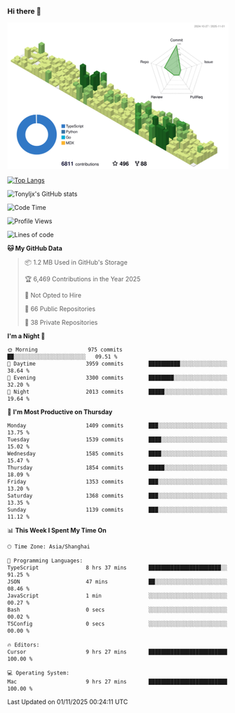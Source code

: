 ### Hi there 👋

![](./profile-3d-contrib/profile-green-animate.svg)

 

[![Top Langs](https://github-readme-stats.vercel.app/api/top-langs/?username=tonyljx)](https://github.com/anuraghazra/github-readme-stats)

![Tonyljx's GitHub stats](https://github-readme-stats.vercel.app/api?username=tonyljx&theme=default&show_icons=true)

 

<!--START_SECTION:waka-->
![Code Time](http://img.shields.io/badge/Code%20Time-1%2C501%20hrs%2037%20mins-blue)

![Profile Views](http://img.shields.io/badge/Profile%20Views-0-blue)

![Lines of code](https://img.shields.io/badge/From%20Hello%20World%20I%27ve%20Written-3.8%20million%20lines%20of%20code-blue)

**🐱 My GitHub Data** 

> 📦 1.2 MB Used in GitHub's Storage 
 > 
> 🏆 6,469 Contributions in the Year 2025
 > 
> 🚫 Not Opted to Hire
 > 
> 📜 66 Public Repositories 
 > 
> 🔑 38 Private Repositories 
 > 
**I'm a Night 🦉** 

```text
🌞 Morning                975 commits         ██░░░░░░░░░░░░░░░░░░░░░░░   09.51 % 
🌆 Daytime                3959 commits        ██████████░░░░░░░░░░░░░░░   38.64 % 
🌃 Evening                3300 commits        ████████░░░░░░░░░░░░░░░░░   32.20 % 
🌙 Night                  2013 commits        █████░░░░░░░░░░░░░░░░░░░░   19.64 % 
```
📅 **I'm Most Productive on Thursday** 

```text
Monday                   1409 commits        ███░░░░░░░░░░░░░░░░░░░░░░   13.75 % 
Tuesday                  1539 commits        ████░░░░░░░░░░░░░░░░░░░░░   15.02 % 
Wednesday                1585 commits        ████░░░░░░░░░░░░░░░░░░░░░   15.47 % 
Thursday                 1854 commits        █████░░░░░░░░░░░░░░░░░░░░   18.09 % 
Friday                   1353 commits        ███░░░░░░░░░░░░░░░░░░░░░░   13.20 % 
Saturday                 1368 commits        ███░░░░░░░░░░░░░░░░░░░░░░   13.35 % 
Sunday                   1139 commits        ███░░░░░░░░░░░░░░░░░░░░░░   11.12 % 
```


📊 **This Week I Spent My Time On** 

```text
🕑︎ Time Zone: Asia/Shanghai

💬 Programming Languages: 
TypeScript               8 hrs 37 mins       ███████████████████████░░   91.25 % 
JSON                     47 mins             ██░░░░░░░░░░░░░░░░░░░░░░░   08.46 % 
JavaScript               1 min               ░░░░░░░░░░░░░░░░░░░░░░░░░   00.27 % 
Bash                     0 secs              ░░░░░░░░░░░░░░░░░░░░░░░░░   00.02 % 
TSConfig                 0 secs              ░░░░░░░░░░░░░░░░░░░░░░░░░   00.00 % 

🔥 Editors: 
Cursor                   9 hrs 27 mins       █████████████████████████   100.00 % 

💻 Operating System: 
Mac                      9 hrs 27 mins       █████████████████████████   100.00 % 
```


 Last Updated on 01/11/2025 00:24:11 UTC
<!--END_SECTION:waka-->
